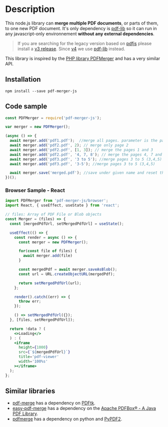 # Description

This node.js library can **merge multiple PDF documents**, or parts of them, to one new PDF document. It's only dependency is [pdf-lib](https://pdf-lib.js.org/) so it can run in any javascript-only environnement **without any external dependencies**.

> If you are searching for the legacy version based on 
[pdfjs](https://www.npmjs.com/package/pdfjs) please install a [v3 release](https://github.com/nbesli/pdf-merger-js/releases?q=v3&expanded=true). Since [v4](https://github.com/nbesli/pdf-merger-js/releases?q=v4&expanded=true) we use [pdf-lib](https://pdf-lib.js.org/) instead.

This library is inspired by the [PHP library PDFMerger](https://github.com/myokyawhtun/PDFMerger) and has a very similar API.

## Installation

`npm install --save pdf-merger-js`

## Code sample

```js
const PDFMerger = require('pdf-merger-js');

var merger = new PDFMerger();

(async () => {
  await merger.add('pdf1.pdf');  //merge all pages. parameter is the path to file and filename.
  await merger.add('pdf2.pdf', 2); // merge only page 2
  await merger.add('pdf2.pdf', [1, 3]); // merge the pages 1 and 3
  await merger.add('pdf2.pdf', '4, 7, 8'); // merge the pages 4, 7 and 8
  await merger.add('pdf3.pdf', '3 to 5'); //merge pages 3 to 5 (3,4,5)
  await merger.add('pdf3.pdf', '3-5'); //merge pages 3 to 5 (3,4,5)

  await merger.save('merged.pdf'); //save under given name and reset the internal document
})();
```

### Browser Sample - React

```jsx
import PDFMerger from 'pdf-merger-js/browser';
import React, { useEffect, useState } from 'react';

// files: Array of PDF File or Blob objects
const Merger = (files) => {
  const [mergedPdfUrl, setMergedPdfUrl] = useState();

  useEffect(() => {
    const render = async () => {
      const merger = new PDFMerger();

      for(const file of files) {
        await merger.add(file)
      }

      const mergedPdf = await merger.saveAsBlob();
      const url = URL.createObjectURL(mergedPdf);

      return setMergedPdfUrl(url);
    };

    render().catch((err) => {
      throw err;
    });

    () => setMergedPdfUrl({});
  }, [files, setMergedPdfUrl]);

  return !data ? (
    <>Loading</>
  ) : (
    <iframe
      height={1000}
      src={`${mergedPdfUrl}`}
      title='pdf-viewer'
      width='100%s'
    ></iframe>
  );
};
```

## Similar libraries

* [pdf-merge](https://www.npmjs.com/package/pdf-merge) has a dependency on [PDFtk](https://www.pdflabs.com/tools/pdftk-the-pdf-toolkit/).
* [easy-pdf-merge](https://www.npmjs.com/package/easy-pdf-merge) has a dependency on the [Apache PDFBox® - A Java PDF Library](https://pdfbox.apache.org/).
* [pdfmerge](https://www.npmjs.com/package/pdfmerge) has a dependency on python and [PyPDF2](https://pythonhosted.org/PyPDF2/).
